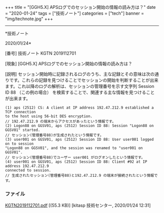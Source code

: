 ﻿+++
title = "[GGH5.X] APSログでのセッション開始の情報の読み方は？"
date = "2020-01-24"
tags = ["技術ノート"]
categories = ["tech"]
banner = "img/technote.jpg"
+++

-----------------------------------------------------------------------------------------------------------------------------

*技術ノート

2020/01/24*


[番号]
技術ノート KGTN 2019112701

[現象]
[GGH5.X] APSログでのセッション開始の情報の読み方は？

[説明]
セッション開始時に記録されるログのうち、主な記録とその意味は次の通りです。これらの記録を見つけることでセッションの開始を判断することが出来ます。これ以降のログの解析は、セッションの管理番号を示す文字列
Session ID 88 （この例の場合）
を検索することで、関連する主な情報を見つけることが出来ます。

    (1) aps (2512) CS: A client at IP address 192.47.212.9 established a TCP connection
    to the host using 56-bit DES encryption.
    // 192.47.212.9 の端末からアクセスがあったという情報です。
    (2) Logon88 on GGSV01, aps (2512) Session ID 88: Session "Logon88 on GGSV01" started.
    // セッション(管理番号88)が生成されたという情報です。
    (3) user001 on GGSV01, aps (2512) Session ID 88: User user001 logged on to session
    "Logon88 on GGSV01", and the session was renamed to "user001 on GGSV01".
    // セッション(管理番号88)でユーザー user001 がログオンしたという情報です。
    (4) user001 on GGSV01, aps (2512) Session ID 88: Client #92 at IP address 192.47.212.9
    connected to session.
    // 生成されたセッション(管理番号88)と192.47.212.9 の端末が接続されたという情報です。


### ファイル

 
 


[KGTN2019112701.pdf](http://techreport.kitasp.net/attachments/download/4431/KGTN2019112701.pdf)
 [(55.3 KB)] [kitasp 技術センター, 2020/01/24
12:31]


 


 

